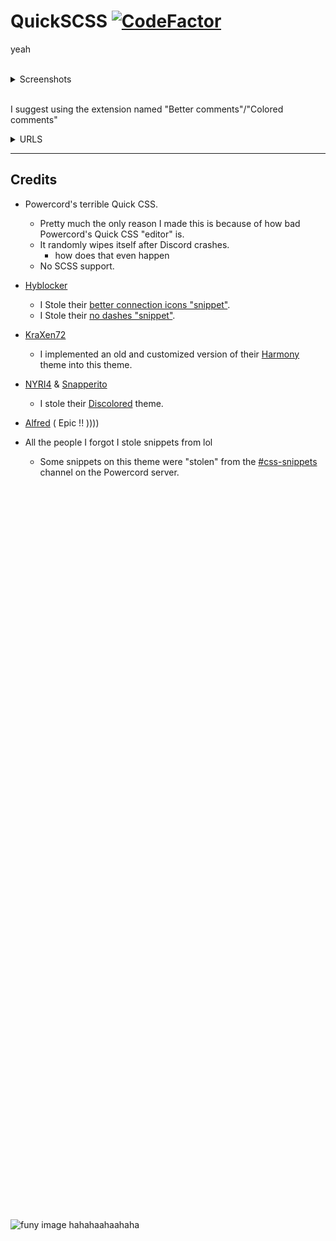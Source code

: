 QuickSCSS [![CodeFactor](https://www.codefactor.io/repository/github/wathhr/quickscss/badge?s=5f2850cfa164e62ecf2eaa497b0a075cf28b67cf)](https://www.codefactor.io/repository/github/wathhr/quickscss)
===

yeah

<br>

<details><summary>Screenshots</summary>﻿<!-- ZWS here -->

Titlebar
![Titlebar](./screenshots/titlebar.png)

Friend list

![Friend-list](./screenshots/friend-list.png)

Stage Discovery tab

![Stage-Discovery-tab](./screenshots/stage-discovery.png)

Nitro tab

![Nitro-Tab](./screenshots/nitro-tab.png)

User popout

![User-Popout](./screenshots/user-popout.png)

Connection backgrounds

![Connection-backgrounds](./screenshots/connections-backgrounds.gif)

</details>

<br>

I suggest using the extension named "Better comments"/"Colored comments"
<details><summary>URLS</summary>﻿<!-- ZWS here -->

  - [VSCode](https://marketplace.visualstudio.com/items?itemName=aaron-bond.better-comments)
  - [Sublime text](https://packagecontrol.io/packages/Colored%20Comments)
  - [Atom](https://github.com/AndrewKralovec/atom-better-comments)

###### If your text editor is not listed, the extension probably has not been ported over to it

</details>

---

## Credits

- Powercord's terrible Quick CSS.
  - Pretty much the only reason I made this is because of how bad Powercord's Quick CSS "editor" is.
  - It randomly wipes itself after Discord crashes.
    - how does that even happen
  - No SCSS support.

- [Hyblocker](https://github.com/hyblocker)
  - I Stole their [better connection icons "snippet"](https://github.com/hyblocker/pixelcord/blob/8bd986b36742e578b1a627b098f2e9202b9ae2a6/src/app/app/misc_pages/_avatarpage.scss#L48-L111).
  - I Stole their [no dashes "snippet"](https://github.com/hyblocker/pixelcord/blob/main/src/app/qol/_space_channels.scss).

- [KraXen72](https://github.com/KraXen72)
  - I implemented an old and customized version of their [Harmony](https://github.com/KraXen72/harmony-discord/) theme into this theme.

- [NYRI4](https://github.com/NYRI4) & [Snapperito](https://github.com/Snapperito)
  - I stole their [Discolored](https://github.com/NYRI4/Discolored) theme.

- [Alfred](https://www.youtube.com/watch?v=NWD7iqtOJSE) ( Epic !! ))))
- All the people I forgot I stole snippets from lol
  - Some snippets on this theme were "stolen" from the [#css-snippets](https://canary.discord.com/channels/538759280057122817/755005803303403570/) channel on the Powercord server.

<br><br><br><br><br><br><br><br><br><br><br><br><br><br><br><br><br><br><br><br><br><br><br><br><br><br><br><br><br><br><br><br><br><br><br><br><br><br><br><br><br><br><br><br><br><br><br><br><br><br><br><br><br><br><br><br><br><br><br><br><br><br><br><br><br><br><br><br><br>
![funy image hahahaahaahaha](https://svg-banners.vercel.app/api?type=origin&text1=amognsu&text2=haha%20funy&width=1337&height=420)

